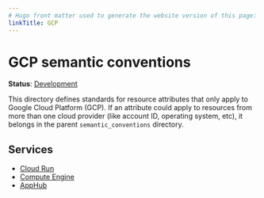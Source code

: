 ```yaml
---
# Hugo front matter used to generate the website version of this page:
linkTitle: GCP
---
```


# GCP semantic conventions

**Status**: [Development][DocumentStatus]

This directory defines standards for resource attributes that only apply to
Google Cloud Platform (GCP). If an attribute could apply to resources from more than one cloud
provider (like account ID, operating system, etc), it belongs in the parent
`semantic_conventions` directory.

## Services

- [Cloud Run](./cloud-run.md)
- [Compute Engine](./gce.md)
- [AppHub](./apphub.md)

[DocumentStatus]: https://opentelemetry.io/docs/specs/otel/document-status
